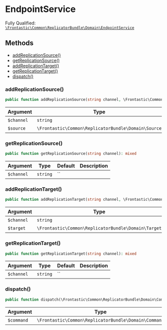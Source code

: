 #  EndpointService

Fully Qualified: [`\Frontastic\Common\ReplicatorBundle\Domain\EndpointService`](../../../../src/php/ReplicatorBundle/Domain/EndpointService.php)




## Methods

* [addReplicationSource()](#addReplicationSource)
* [getReplicationSource()](#getReplicationSource)
* [addReplicationTarget()](#addReplicationTarget)
* [getReplicationTarget()](#getReplicationTarget)
* [dispatch()](#dispatch)


### addReplicationSource()


```php
public function addReplicationSource(string channel, \Frontastic\Common\ReplicatorBundle\Domain\Source source): void
```






Argument|Type|Default|Description
--------|----|-------|-----------
`$channel`|`string`|``|
`$source`|`\Frontastic\Common\ReplicatorBundle\Domain\Source`|``|

### getReplicationSource()


```php
public function getReplicationSource(string channel): mixed
```






Argument|Type|Default|Description
--------|----|-------|-----------
`$channel`|`string`|``|

### addReplicationTarget()


```php
public function addReplicationTarget(string channel, \Frontastic\Common\ReplicatorBundle\Domain\Target target): void
```






Argument|Type|Default|Description
--------|----|-------|-----------
`$channel`|`string`|``|
`$target`|`\Frontastic\Common\ReplicatorBundle\Domain\Target`|``|

### getReplicationTarget()


```php
public function getReplicationTarget(string channel): mixed
```






Argument|Type|Default|Description
--------|----|-------|-----------
`$channel`|`string`|``|

### dispatch()


```php
public function dispatch(\Frontastic\Common\ReplicatorBundle\Domain\Command command): \Frontastic\Common\ReplicatorBundle\Domain\Result
```






Argument|Type|Default|Description
--------|----|-------|-----------
`$command`|`\Frontastic\Common\ReplicatorBundle\Domain\Command`|``|

